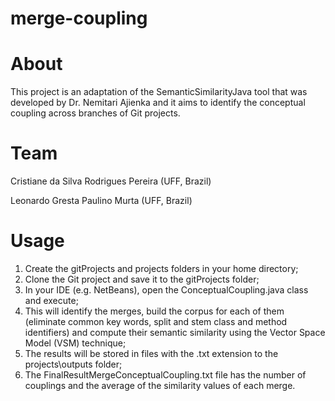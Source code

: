 # merge-coupling

# About
This project is an adaptation of the SemanticSimilarityJava tool that was developed by Dr. Nemitari Ajienka and it aims to identify the conceptual coupling across branches of Git projects.

# Team
Cristiane da Silva Rodrigues Pereira (UFF, Brazil)

Leonardo Gresta Paulino Murta (UFF, Brazil)

# Usage
1. Create the gitProjects and projects folders in your home directory;
2. Clone the Git project and save it to the gitProjects folder;
3. In your IDE (e.g. NetBeans), open the ConceptualCoupling.java class and execute;
4. This will identify the merges, build the corpus for each of them (eliminate common key words, split and stem class and method identifiers) and compute their semantic similarity using the Vector Space Model (VSM) technique;
5. The results will be stored in files with the .txt extension to the projects\outputs folder;
6. The FinalResultMergeConceptualCoupling.txt file has the number of couplings and the average of the similarity values of each merge.
